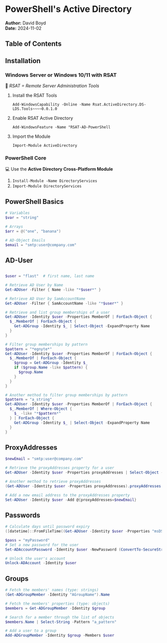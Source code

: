 # PowerShell's Active Directory

**Author:** David Boyd<br>
**Date:** 2024-11-02

## Table of Contents

## Installation

### Windows Server or Windows 10/11 with RSAT

:pencil: *RSAT = Remote Server Administration Tools*

1. Install the RSAT Tools

    `Add-WindowsCapability -Online -Name Rsat.ActiveDirectory.DS-LDS.Tools~~~~0.0.1.0`

2. Enable RSAT Active Directory

    `Add-WindowsFeature -Name "RSAT-AD-PowerShell`

3. Import the Module

    `Import-Module ActiveDirectory`

### PowerShell Core

:computer: Use the **Active Directory Cross-Platform Module**

  1. `Install-Module -Name DirectoryServices`
  2. `Import-Module DirectoryServices`


## PowerShell Basics

``` powershell
# Variables
$var = "string"

# Arrays
$arr = @("one", "banana")

# AD-Object Emails
$email = "smtp:user@company.com"
```

## AD-User

``` powershell

$user = "flast"  # first name, last name

# Retrieve AD User by Name
Get-ADUser -Filter { Name -like "*$user*" }

# Retrieve AD User by SamAccountName
Get-ADUser -Filter { SamAccountName -like "*$user*" }

# Retrieve and list group memberships of a user
Get-ADUser -Identity $user -Properties MemberOf | ForEach-Object {
  $_.MemberOf | ForEach-Object {
    Get-ADGroup -Identity $_ | Select-Object -ExpandProperty Name
  }
}

# Filter group memberships by pattern
$pattern = "*egnyte*"
Get-ADUser -Identity $user -Properties MemberOf | ForEach-Object {
  $_.MemberOf | ForEach-Object {
    $group = Get-ADGroup -Identity $_
    if ($group.Name -like $pattern) {
      $group.Name
    }
  }
}

# Another method to filter group memberships by pattern
$pattern = "a_string"
Get-ADUser -Identity $user -Properties MemberOf | ForEach-Object {
  $_.MemberOf | Where-Object {
    $_ -like "*$pattern*"
  } | ForEach-Object {
    Get-ADGroup -Identity $_ | Select-Object -ExpandProperty Name
  }
}
```

## ProxyAddresses

``` powershell
$newEmail = "smtp:user@company.com"

# Retrieve the proxyAddresses property for a user
Get-ADUser -Identity $user -Properties proxyAddresses | Select-Object -ExpandProperty proxyAddresses

# Another method to retrieve proxyAddresses
(Get-ADUser -Identity $user -Properties proxyAddresses).proxyAddresses

# Add a new email address to the proxyAddresses property
Set-ADUser -Identity $user -Add @{proxyAddresses=$newEmail}
```

## Passwords

``` powershell
# Calculate days until password expiry
([datetime]::FromFileTime((Get-ADUser -Identity $user -Properties "msDS-UserPasswordExpiryTimeComputed")."msDS-UserPasswordExpiryTimeComputed") - (Get-Date)).Days

$pass = "myPassword"
# Set a new password for the user
Set-ADAccountPassword -Identity $user -NewPassword (ConvertTo-SecureString -AsPlainText $pass -Force)

# Unlock the user's account
Unlock-ADAccount -Identity $user
```


## Groups

``` powershell
# Fetch the members' names (type: strings)
(Get-ADGroupMember -Identity "AGroupName").Name

# Fetch the members' properties (type: objects)
$members = Get-ADGroupMember -Identity $group

# Search for a member through the list of objects
$members.Name | Select-String -Pattern "a_pattern"

# Add a user to a group
Add-ADGroupMember -Identity $group -Members $user
```
<!-- References -->
